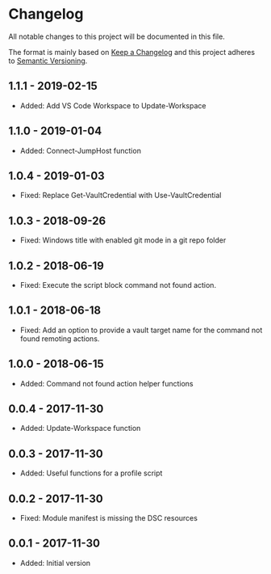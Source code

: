 # Changelog

All notable changes to this project will be documented in this file.

The format is mainly based on [Keep a Changelog](http://keepachangelog.com/)
and this project adheres to [Semantic Versioning](http://semver.org/).


## 1.1.1 - 2019-02-15

* Added: Add VS Code Workspace to Update-Workspace


## 1.1.0 - 2019-01-04

* Added: Connect-JumpHost function


## 1.0.4 - 2019-01-03

* Fixed: Replace Get-VaultCredential with Use-VaultCredential


## 1.0.3 - 2018-09-26

* Fixed: Windows title with enabled git mode in a git repo folder


## 1.0.2 - 2018-06-19

* Fixed: Execute the script block command not found action.


## 1.0.1 - 2018-06-18

* Fixed: Add an option to provide a vault target name for the command not found
  remoting actions.

## 1.0.0 - 2018-06-15

* Added: Command not found action helper functions


## 0.0.4 - 2017-11-30

* Added: Update-Workspace function


## 0.0.3 - 2017-11-30

* Added: Useful functions for a profile script


## 0.0.2 - 2017-11-30

* Fixed: Module manifest is missing the DSC resources


## 0.0.1 - 2017-11-30

* Added: Initial version
